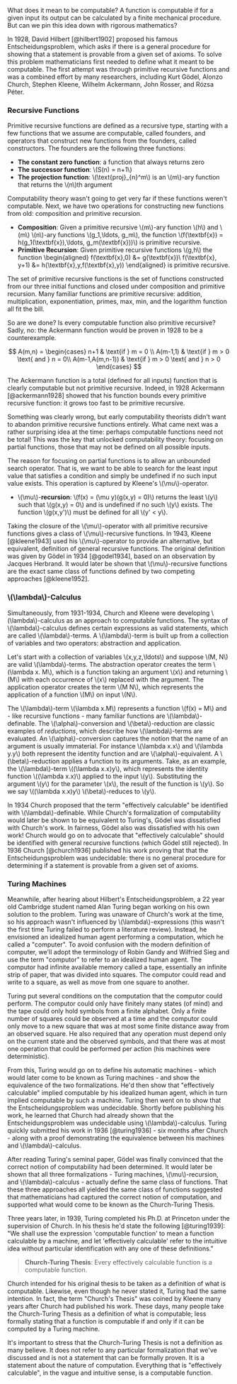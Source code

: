 What does it mean to be computable? A function is computable if for a given input its output can be calculated by a finite mechanical procedure. But can we pin this idea down with rigorous mathematics? 

In 1928, David Hilbert [@hilbert1902] proposed his famous Entscheidungsproblem, which asks if there is a general procedure for showing that a statement is provable from a given set of axioms. To solve this problem mathematicians first needed to define what it meant to be computable. The first attempt was through primitive recursive functions and was a combined effort by many researchers, including Kurt Gödel, Alonzo Church, Stephen Kleene, Wilhelm Ackermann, John Rosser, and Rózsa Péter.

### Recursive Functions

Primitive recursive functions are defined as a recursive type, starting with a few functions that we assume are computable, called founders, and operators that construct new functions from the founders, called constructors. The founders are the following three functions: 

* **The constant zero function**: a function that always returns zero
* **The successor function**: \\(S(n) = n+1\\)
* **The projection function**: \\(\\text{proj}\_{n}^m\\) is an \\(m\\)-ary function that returns the \\(n\\)th argument

Computability theory wasn't going to get very far if these functions weren't computable. Next, we have two operations for constructing new functions from old: composition and primitive recursion. 

* **Composition**: Given a primitive recursive \\(m\\)-ary function \\(h\\) and \\(m\\) \\(n\\)-ary functions \\(g\_1,\\ldots, g\_m\\), the function \\(f(\\textbf{x}) = h(g\_1(\\textbf{x}),\\ldots, g\_m(\\textbf{x}))\\) is primitive recursive.
* **Primitive Recursion**:  Given primitive recursive functions \\(g,h\\) the function 
\begin{aligned}
f(\textbf{x},0) &= g(\textbf{x})\\
f(\textbf{x}, y+1) &= h(\textbf{x},y,f(\textbf{x},y))
\end{aligned} 
is primitive recursive.

The set of primitive recursive functions is the set of functions constructed from our three initial functions and closed under composition and primitive recursion. Many familiar functions are primitive recursive: addition, multiplication, exponentiation, primes, max, min, and the logarithm function all fit the bill.  

So are we done? Is every computable function also primitive recursive? Sadly, no: the Ackermann function would be proven in 1928 to be a counterexample.

$$
A(m,n) =
  \begin{cases}
   n+1 & \text{if } m = 0 \\
   A(m-1,1)  & \text{if } m > 0 \text{ and } n = 0\\
   A(m-1,A(m,n-1)) & \text{if } m > 0 \text{ and } n > 0
  \end{cases}
$$

The Ackermann function is a total (defined for all inputs) function that is clearly computable but not primitive recursive. Indeed, in 1928 Ackermann [@ackermann1928] showed that his function bounds every primitive recursive function: it grows too fast to be primitive recursive.

Something was clearly wrong, but early computability theorists didn't want to abandon primitive recursive functions entirely. What came next was a rather surprising idea at the time: perhaps computable functions need not be total! This was the key that unlocked computability theory: focusing on partial functions, those that may not be defined on all possible inputs.

The reason for focusing on partial functions is to allow an unbounded search operator. That is, we want to be able to search for the least input value that satisfies a condition and simply be undefined if no such input value exists. This operation is captured by Kleene's \\(\\mu\\)-operator.

* \\(\\mu\\)-**recursion**: \\(f(x) = (\\mu y)(g(x,y) = 0)\\) returns the least \\(y\\) such that \\(g(x,y) = 0\\) and is undefined if no such \\(y\\) exists. The function \\(g(x,y')\\) must be defined for all \\(y' < y\\).

Taking the closure of the \\(\\mu\\)-operator with all primitive recursive functions gives a class of \\(\\mu\\)-recursive functions. In 1943, Kleene [@kleene1943] used his \\(\\mu\\)-operator to provide an alternative, but equivalent, definition of general recursive functions. The original definition was given by Gödel in 1934 [@godel1934], based on an observation by Jacques Herbrand. It would later be shown that \\(\\mu\\)-recursive functions are the exact same class of functions defined by two competing approaches [@kleene1952].

### \\(\\lambda\\)-Calculus

Simultaneously, from 1931-1934, Church and Kleene were developing \\(\\lambda\\)-calculus as an approach to computable functions. The syntax of \\(\\lambda\\)-calculus defines certain expressions as valid statements, which are called \\(\\lambda\\)-terms. A \\(\\lambda\\)-term is built up from a collection of variables and two operators: abstraction and application. 

Let's start with a collection of variables \\(x,y,z,\\ldots\\) and suppose \\(M, N\\) are valid \\(\\lambda\\)-terms. The abstraction operator creates the term \\(\\lambda x. M\\), which is a function taking an argument \\(x\\) and returning \\(M\\) with each occurrence of \\(x\\) replaced with the argument. The application operator creates the term \\(M N\\), which represents the application of a function \\(M\\) on input \\(N\\).

The \\(\\lambda\\)-term \\(\\lambda x.M\\) represents a function \\(f(x) = M\\) and - like recursive functions - many familiar functions are \\(\\lambda\\)-definable. The \\(\\alpha\\)-conversion and \\(\\beta\\)-reduction are classic examples of *reductions*, which describe how \\(\\lambda\\)-terms are evaluated. An \\(\\alpha\\)-conversion captures the notion that the name of an argument is usually immaterial. For instance \\(\\lambda x.x\\) and \\(\\lambda y.y\\) both represent the identity function and are \\(\\alpha\\)-equivalent. A \\(\\beta\\)-reduction applies a function to its arguments. Take, as an example, the \\(\\lambda\\)-term \\((\\lambda x.x)y\\), which represents the identity function \\((\\lambda x.x)\\) applied to the input \\(y\\). Substituting the argument \\(y\\) for the parameter \\(x\\), the result of the function is \\(y\\). So we say \\((\\lambda x.x)y\\) \\(\\beta\\)-reduces to \\(y\\).

In 1934 Church proposed that the term "effectively calculable" be identified with \\(\\lambda\\)-definable. While Church's formalization of computability would later be shown to be equivalent to Turing's, Gödel was dissatisfied with Church's work. In fairness, Gödel also was dissatisfied with his own work! Church would go on to advocate that "effectively calculable" should be identified with general recursive functions (which Gödel still rejected). In 1936 Church [@church1936] published his work proving that that the Entscheidungsproblem was undecidable: there is no general procedure for determining if a statement is provable from a given set of axioms.

### Turing Machines

Meanwhile, after hearing about Hilbert's Entscheidungsproblem, a 22 year old Cambridge student named Alan Turing began working on his own solution to the problem. Turing was unaware of Church's work at the time, so his approach wasn't influenced by \\(\\lambda\\)-expressions (this wasn't the first time Turing failed to perform a literature review). Instead, he envisioned an idealized human agent performing a computation, which he called a "computer". To avoid confusion with the modern definition of computer, we'll adopt the terminology of Robin Gandy and Wilfried Sieg and use the term "computor" to refer to an idealized human agent. The computor had infinite available memory called a tape, essentially an infinite strip of paper, that was divided into squares. The computor could read and write to a square, as well as move from one square to another.

Turing put several conditions on the computation that the computor could perform. The computor could only have finitely many states (of mind) and the tape could only hold symbols from a finite alphabet. Only a finite number of squares could be observed at a time and the computor could only move to a new square that was at most some finite distance away from an observed square. He also required that any operation must depend only on the current state and the observed symbols, and that there was at most one operation that could be performed per action (his machines were deterministic). 

From this, Turing would go on to define his automatic machines - which would later come to be known as Turing machines - and show the equivalence of the two formalizations. He'd then show that "effectively calculable" implied computable by his idealized human agent, which in turn implied computable by such a machine. Turing then went on to show that the Entscheidungsproblem was undecidable. Shortly before publishing his work, he learned that Church had already shown that the Entscheidungsproblem was undecidable using \\(\\lambda\\)-calculus. Turing quickly submitted his work in 1936 [@turing1936] - six months after Church - along with a proof demonstrating the equivalence between his machines and \\(\\lambda\\)-calculus. 

After reading Turing's seminal paper, Gödel was finally convinced that the correct notion of computability had been determined. It would later be shown that all three formalizations - Turing machines, \\(\\mu\\)-recursion, and \\(\\lambda\\)-calculus - actually define the same class of functions. That these three approaches all yielded the same class of functions suggested that mathematicians had captured the correct notion of computation, and supported what would come to be known as the Church-Turing Thesis.

Three years later, in 1939, Turing completed his Ph.D. at Princeton under the supervision of Church. In his thesis he'd state the following [@turing1939]: "We shall use the expression 'computable function' to mean a function calculable by a machine, and let 'effectively calculable' refer to the intuitive idea without particular identification with any one of these definitions."

> **Church-Turing Thesis**: Every effectively calculable function is a computable function.

Church intended for his original thesis to be taken as a definition of what is computable. Likewise, even though he never stated it, Turing had the same intention. In fact, the term "Church's Thesis" was coined by Kleene many years after Church had published his work. These days, many people take the Church-Turing Thesis as a definition of what is computable; less formally stating that a function is computable if and only if it can be computed by a Turing machine. 

It's important to stress that the Church-Turing Thesis is not a definition as many believe. It does not refer to any particular formalization that we've discussed and is not a statement that can be formally proven. It is a statement about the nature of computation. Everything that is "effectively calculable", in the vague and intuitive sense, is a computable function.
